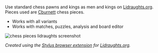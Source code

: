 Use standard chess pawns and kings as men and kings on [Lidraughts.org](https://lidraughts.org). Pieces used are [Cburnett](https://en.wikipedia.org/wiki/User:Cburnett/GFDL_images/Chess) chess pieces.

- Works with all variants
- Works with matches, puzzles, analysis and board editor

![chess pieces lidraughts screenshot](https://github.com/LuffyKudo/Lidraughts-Themes/blob/main/Chess%20Pieces/Lidraughts%20Chess%20Pieces%20Screenshot.bmp?raw=true)

*Created using the [Stylus browser extension](https://add0n.com/stylus.html) for [Lidraughts.org](https://lidraughts.org).*
